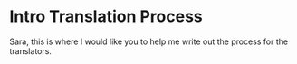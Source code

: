 # Intro Translation Process

Sara, this is where I would like you to help me write out the process for the translators.

